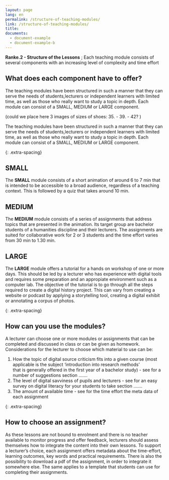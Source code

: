 ```yaml
---
layout: page
lang: en
permalink: /structure-of-teaching-modules/
link: /structure-of-teaching-modules/
title: 
documents:
  - document-example
  - document-example-b
---
```


**Ranke.2 - Structure of the Lessons** ; Each teaching module consists of several components with an increasing level of complexity and time effort   

<!-- more -->

## What does each component have to offer? 

The teaching modules have been structured in such a manner that they can serve the needs of students,lecturers or independent learners with limited time, as well as those who really want to study a topic in depth. Each module can consist of a SMALL, MEDIUM or LARGE component.

(could we place here 3 images of sizes of shoes: 35.  -    39.   -   42? ) 

The teaching modules have been structured in such a manner that they can serve the needs of students,lecturers or independent learners with limited time, as well as those who really want to study a topic in depth. Each module can consist of a SMALL, MEDIUM or LARGE component.  

{: .extra-spacing}
## SMALL   
The **SMALL** module consists of a short animation of around 6 to 7 min that is intended to be accessible to a broad audience, regardless of a teaching context. This is followed by a quiz that takes around 10 min.

## MEDIUM  
The **MEDIUM** module consists of a series of assignments that address topics that are presented in the animation. Its target group are bachelor students of a humanities discipline and their lecturers. The assignments are suited for collaborative work for 2 or 3 students and the time effort varies from 30 min to 1.30 min.

## LARGE
The **LARGE** module offers a tutorial for a hands on workshop of one or more days. This should be led by a lecturer who has experience with digital tools and requires some preparation and an appropiate environment such as a computer lab. 
The objective of the tutorial is to go through all the steps required to create a digital history project. This can vary from creating a  website or podcast by applying a storytelling tool, creating a digital exhibit or annotating a corpus of photos. 

{: .extra-spacing}
## How can you use the modules?

A lecturer can choose one or more modules or assignments that can be completed and discussed in class or can be given as homework. Considerations for the lecturer to choose which material to use can be: 

1. How the topic of digital source criticism fits into a given course (most applicable is the subject ‘introduction into research methods’   
that is generally offered in the first year of a bachelor study) - see for a number of suggestions section .......
2. The level of digital savviness of pupils and lecturers - see for an easy survey on digital literacy for your students to take section .......
3. The amount of available time - see for the time effort the meta data of each assignment 

{: .extra-spacing}
## How to choose an assignment?

As these lessons are not bound to enrolment and there is no teacher available to monitor progress and offer feedback, lecturers should assess themselves how to integrate the content into their own lessons. To support a lecturer’s choice, each assignment offers metadata about the time-effort, learning outcomes, key words and practical requirements. There is also the possibility to download a pdf of the assignment, in order to integrate it somewhere else. The same applies to a template that students can use for completing their assignments.




